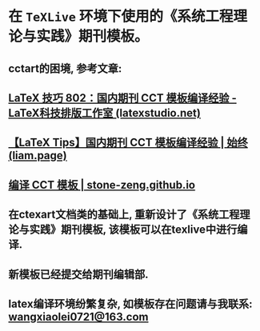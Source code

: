 # 在 `TeXLive` 环境下使用的《系统工程理论与实践》期刊模板。

## cctart的困境, 参考文章:

## [LaTeX 技巧 802：国内期刊 CCT 模板编译经验 - LaTeX科技排版工作室 (latexstudio.net)](https://www.latexstudio.net/archives/3608)

## [【LaTeX Tips】国内期刊 CCT 模板编译经验 | 始终 (liam.page)](https://liam.page/2013/10/15/LaTeX-CCT-template/)

## [编译 CCT 模板 | stone-zeng.github.io](https://stone-zeng.github.io/2019-10-26-compile-cct-template/)

## 在ctexart文档类的基础上, 重新设计了《系统工程理论与实践》期刊模板, 该模板可以在texlive中进行编译. 

## 新模板已经提交给期刊编辑部.

## latex编译环境纷繁复杂, 如模板存在问题请与我联系: wangxiaolei0721@163.com
